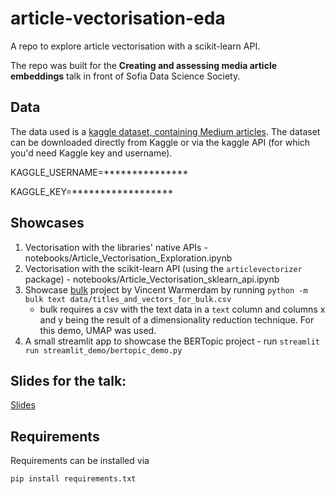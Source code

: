 # article-vectorisation-eda
A repo to explore article vectorisation with a scikit-learn API.

The repo was built for the **Creating and assessing media article embeddings** talk in front of Sofia Data Science Society.

## Data

The data used is a [kaggle dataset, containing Medium articles](https://www.kaggle.com/datasets/fabiochiusano/medium-articles). The dataset can be downloaded directly from Kaggle or via the kaggle API (for which you'd need Kaggle key and username).

KAGGLE_USERNAME=***************

KAGGLE_KEY=******************

## Showcases

1. Vectorisation with the libraries' native APIs - notebooks/Article_Vectorisation_Exploration.ipynb
2. Vectorisation with the scikit-learn API (using the `articlevectorizer` package) - notebooks/Article_Vectorisation_sklearn_api.ipynb
3. Showcase [bulk](https://github.com/koaning/bulk) project by Vincent Warmerdam by running `python -m bulk text data/titles_and_vectors_for_bulk.csv`
    - bulk requires a csv with the text data in a `text` column and columns x and y being the result of a dimensionality reduction technique. For this demo, UMAP was used.
4. A small streamlit app to showcase the BERTopic project - run `streamlit run streamlit_demo/bertopic_demo.py`

## Slides for the talk:


[Slides](DS&#32;in&#32;Media&#32;-&#32;Article&#32;Vectorisation.pdf) 

## Requirements

Requirements can be installed via 
```
pip install requirements.txt
```
